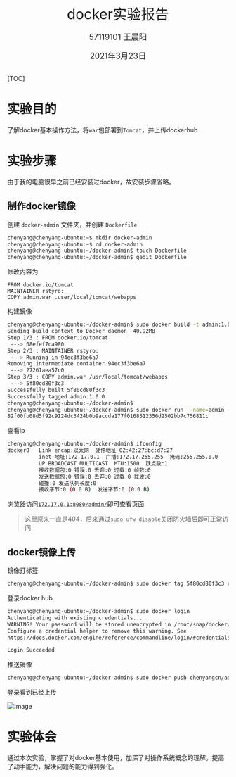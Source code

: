 <center><font size="6">docker实验报告</font></center>

<br/>
<center><font size="4">57119101 王晨阳</font></center>
<br/>
<center><font size="4">2021年3月23日</font></center>
<br/>

[TOC]

# 实验目的

了解docker基本操作方法，将`war`包部署到`Tomcat`，并上传dockerhub

# 实验步骤

由于我的电脑很早之前已经安装过docker，故安装步骤省略。

## 制作docker镜像

创建 `docker-admin` 文件夹，并创建 `Dockerfile`

```bash
chenyang@chenyang-ubuntu:~$ mkdir docker-admin
chenyang@chenyang-ubuntu:~$ cd docker-admin
chenyang@chenyang-ubuntu:~/docker-admin$ touch Dockerfile
chenyang@chenyang-ubuntu:~/docker-admin$ gedit Dockerfile
```

修改内容为

```
FROM docker.io/tomcat
MAINTAINER rstyro:
COPY admin.war .user/local/tomcat/webapps
```

构建镜像

```bash
chenyang@chenyang-ubuntu:~/docker-admin$ sudo docker build -t admin:1.0.0 .
Sending build context to Docker daemon  40.92MB
Step 1/3 : FROM docker.io/tomcat
 ---> 08efef7ca980
Step 2/3 : MAINTAINER rstyro:
 ---> Running in 94ec3f3be6a7
Removing intermediate container 94ec3f3be6a7
 ---> 27261aea57c0
Step 3/3 : COPY admin.war /usr/local/tomcat/webapps
 ---> 5f80cd80f3c3
Successfully built 5f80cd80f3c3
Successfully tagged admin:1.0.0
chenyang@chenyang-ubuntu:~/docker-admin$ 
chenyang@chenyang-ubuntu:~/docker-admin$ sudo docker run --name=admin -p 8080:8080 -d admin:1.0.0
82f00fb08d5f92c9124dc3424b0b9accda177f0168512356d2502bb7c756811c
```

查看ip

```bash
chenyang@chenyang-ubuntu:~/docker-admin$ ifconfig
docker0   Link encap:以太网  硬件地址 02:42:27:bc:d7:27  
          inet 地址:172.17.0.1  广播:172.17.255.255  掩码:255.255.0.0
          UP BROADCAST MULTICAST  MTU:1500  跃点数:1
          接收数据包:0 错误:0 丢弃:0 过载:0 帧数:0
          发送数据包:0 错误:0 丢弃:0 过载:0 载波:0
          碰撞:0 发送队列长度:0 
          接收字节:0 (0.0 B)  发送字节:0 (0.0 B)
```

浏览器访问[`172.17.0.1:8080/admin/`](172.17.0.1:8080/admin/)即可查看页面

> 这里原来一直是404，后来通过`sudo ufw disable`关闭防火墙后即可正常访问

## docker镜像上传

镜像打标签

```bash
chenyang@chenyang-ubuntu:~/docker-admin$ sudo docker tag 5f80cd80f3c3 chenyangcn/admin1.0.0
```

登录docker hub

```bash
chenyang@chenyang-ubuntu:~/docker-admin$ sudo docker login
Authenticating with existing credentials...
WARNING! Your password will be stored unencrypted in /root/snap/docker/796/.docker/config.json.
Configure a credential helper to remove this warning. See
https://docs.docker.com/engine/reference/commandline/login/#credentials-store

Login Succeeded
```

推送镜像

```bash
chenyang@chenyang-ubuntu:~/docker-admin$ sudo docker push chenyangcn/admin1.0.0
```

登录看到已经上传

![image](E:%5C20-21-2%5C%E6%93%8D%E4%BD%9C%E7%B3%BB%E7%BB%9F%5C%E5%AE%9E%E9%AA%8C%5Cdocker%5Cimage.png)

# 实验体会

通过本次实验，掌握了对docker基本使用，加深了对操作系统概念的理解。提高了动手能力，解决问题的能力得到强化。


